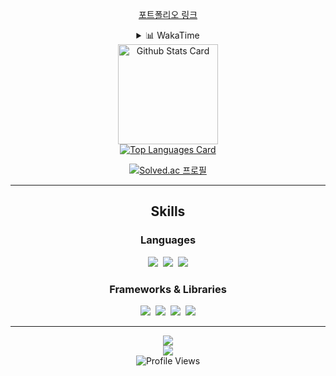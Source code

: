 <div align="center">

[포트폴리오 링크](https://plaid-breakfast-07b.notion.site/144909474ddc80258492d7dfc0e2a947?pvs=4)

<details>
  <summary>📊 WakaTime</summary>

  <!--START_SECTION:waka-->
![Code Time](http://img.shields.io/badge/Code%20Time-1%2C620%20hrs%2052%20mins-blue)

![Profile Views](http://img.shields.io/badge/Profile%20Views-0-blue)

📊 **This Week I Spent My Time On** 

```text
🕑︎ Time Zone: Asia/Seoul

💬 Programming Languages: 
C++                      1 hr 54 mins        ████████████████████████░   96.35 % 
Git Config               3 mins              █░░░░░░░░░░░░░░░░░░░░░░░░   02.97 % 
Markdown                 0 secs              ░░░░░░░░░░░░░░░░░░░░░░░░░   00.68 % 

🔥 Editors: 
Visual Studio            1 hr 54 mins        ████████████████████████░   96.35 % 
VS Code                  4 mins              █░░░░░░░░░░░░░░░░░░░░░░░░   03.65 % 

💻 Operating System: 
Windows                  1 hr 58 mins        █████████████████████████   100.00 % 
```


 Last Updated on 07/07/2025 18:50:45 UTC
<!--END_SECTION:waka-->

[![willianrod 님의 wakatime 통계](https://github-readme-stats.vercel.app/api/wakatime?username=heosumin518&layout=compact&count_private=true)](https://wakatime.com/@heosumin518)

</details>

<!-- [![Anurag's github stats](https://github-readme-stats.vercel.app/api?username=heosumin518)](https://github.com/anuraghazra/github-readme-stats) -->  

<!-- markdownlint-disable MD033 -->  
<a href="https://github.com/anuraghazra/github-readme-stats#github-stats-card">
  <img
    src="https://github-readme-stats.vercel.app/api?username=heosumin518&hide_title=true&show_icons=true&include_all_commits=true&count_private=true&hide_border=true&theme=onedark&title_color=5f4b8b&text_color=f0eee9&icon_color=00abc0"
    alt="Github Stats Card"
    height="160"
  />
</a>
<br>
<a href="https://github.com/anuraghazra/github-readme-stats#top-languages-card">
  <img
    src="https://github-readme-stats.vercel.app/api/top-langs?username=heosumin518&hide=css,tex&hide_title=true&layout=compact&langs_count=8&hide_border=true&theme=onedark&title_color=5f4b8b&text_color=f0eee9&icon_color=00abc0"
    alt="Top Languages Card"
  />
</a>

[![Solved.ac
프로필](http://mazassumnida.wtf/api/v2/generate_badge?boj=heosumin)](https://solved.ac/heosumin)

---

## Skills

### Languages

<span><!-- C --><img src="https://img.shields.io/badge/-C-black?style=flat&logo=c%2B%2B" style="height: auto; margin-left: 2px; margin-right: 2px;"/></span>
<span><!-- C# --><img src="https://img.shields.io/badge/-C%23%20-black?style=flat&logo=C%20Sharp" style="height: auto; margin-left: 2px; margin-right: 2px;"/></span>
<span><!-- C++ --><img src="https://img.shields.io/badge/-C++-black?style=flat&logo=c%2B%2B" style="height: auto; margin-left: 2px; margin-right: 2px;"/></span>

### Frameworks & Libraries

<span><!-- DirectX --><img src="https://img.shields.io/badge/direct%20x%20-%23313131.svg?&style=flat&logo=Microsoft&logoColor=white" style="height: auto; margin-left: 2px; margin-right: 2px;"/></span>
<span><!-- Unity --><img src="https://img.shields.io/badge/unity%20-%23313131.svg?&style=flat&logo=unity&logoColor=white" style="height: auto; margin-left: 2px; margin-right: 2px;"/></span>
<span><!-- Unreal Engine --><img src="https://img.shields.io/badge/unreal%20engine%20-%23313131.svg?&style=flat&logo=unreal%20engine&logoColor=white" style="height: auto; margin-left: 2px; margin-right: 2px;"/></span>
<span><!-- Blender --><img src="https://img.shields.io/badge/blender%20-%25515151.svg?&style=flat&logo=blender&logoColor=white" style="height: auto; margin-left: 2px; margin-right: 2px;"/></span>

---

<a href="https://heosumin518.github.io"><img src="https://img.shields.io/badge/Tech Blog-222222?style=flat-square&logo=github&logoColor=ffffff"/></a>  
<a href="mailto:heosumin518@gmail.com"><img src="https://img.shields.io/badge/Gmail-EA4335?style=flat-square&logo=gmail&logoColor=ffffff"/></a>  
![Profile Views](http://img.shields.io/badge/Profile%20Views-0-blue)


</div>
